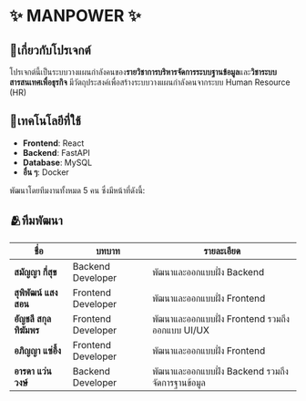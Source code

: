 # ✨ MANPOWER ✨
## 🚩เกี่ยวกับโปรเจกต์
โปรเจกต์นี้เป็นระบบวางแผนกำลังคนของ**รายวิชาการบริหารจัดการระบบฐานข้อมูล**และ**วิชาระบบสารสนเทศเพื่อธุรกิจ** 
  มีวัตถุประสงค์เพื่อสร้างระบบวางแผนกำลังคนจากระบบ Human Resource (HR)

## 📌เทคโนโลยีที่ใช้
- **Frontend**: React
- **Backend**: FastAPI
- **Database**: MySQL
- **อื่น ๆ**: Docker

พัฒนาโดยทีมงานทั้งหมด 5 คน ซึ่งมีหน้าที่ดังนี้:
## 🫂ทีมพัฒนา
| ชื่อ | บทบาท | รายละเอียด |
|------|--------|------------|
| **สมัญญา กี่สุข** | Backend Developer | พัฒนาและออกแบบฝั่ง Backend |
| **สุพิพัฒน์ แสงสอน** | Frontend Developer | พัฒนาและออกแบบฝั่ง Frontend |
| **อัญชลี สกุลทิฆัมพร** | Frontend Developer | พัฒนาและออกแบบฝั่ง Frontend รวมถึงออกแบบ UI/UX |
| **อภิญญา แซ่อึ้ง** | Frontend Developer | พัฒนาและออกแบบฝั่ง Frontend |
| **อารดา แว่นวงษ์** | Backend Developer | พัฒนาและออกแบบฝั่ง Backend รวมถึงจัดการฐานข้อมูล |


